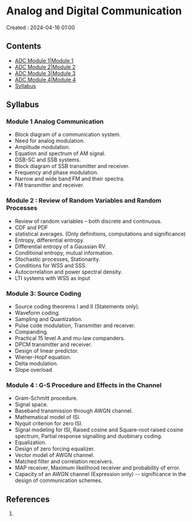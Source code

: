 # Analog and Digital Communication
Created : 2024-04-16 01:00


## Contents
- [ADC Module 1|Module 1](ADC%20Module%201.md)
- [ADC Module 2|Module 2](ADC%20Module%202.md)
- [ADC Module 3|Module 3](ADC%20Module%203.md)
- [ADC Module 4|Module 4](ADC%20Module%204.md)
- [Syllabus](#syllabus)

## Syllabus

### Module 1 Analog Communication 
- Block diagram of a communication system.
- Need for analog modulation.
- Amplitude modulation.
- Equation and spectrum of AM signal.
- DSB-SC and SSB systems.
- Block diagram of SSB transmitter and receiver.
- Frequency and phase modulation.
- Narrow and wide band FM and their spectra.
- FM transmitter and receiver.
### Module 2 : Review of Random Variables and Random Processes
 - Review of random variables – both discrete and continuous.
 - CDF and PDF
 - statistical averages. (Only definitions, computations and significance) 
 - Entropy, differential entropy.
 - Differential entropy of a Gaussian RV.
 - Conditional entropy, mutual information.
 - Stochastic processes, Stationarity.
 - Conditions for WSS and SSS.
 - Autocorrelation and power spectral density.
 - LTI systems with WSS as input


### Module 3: Source Coding
- Source coding theorems I and II (Statements only).
- Waveform coding.
- Sampling and Quantization.
- Pulse code modulation, Transmitter and receiver.
- Companding.
- Practical 15 level A and mu-law companders.
- DPCM transmitter and receiver.
- Design of linear predictor.
- Wiener-Hopf equation.
- Delta modulation.
- Slope overload

### Module 4 : G-S Procedure and Effects in the Channel

- Gram-Schmitt procedure.
- Signal space.
- Baseband transmission through AWGN channel.
- Mathematical model of ISI.
- Nyquit criterion for zero ISI.
- Signal modeling for ISI, Raised cosine and Square-root raised cosine spectrum, Partial response signalling and duobinary coding.
- Equalization.
- Design of zero forcing equalizer.
- Vector model of AWGN channel.
- Matched filter and correlation receivers.
- MAP receiver, Maximum likelihood receiver and probability of error.
- Capacity of an AWGN channel (Expression only) -- significance in the design of communication schemes.
## References
1. 